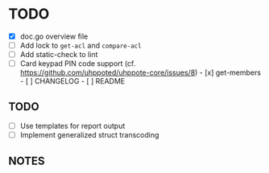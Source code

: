 # TODO

- [x] doc.go overview file
- [ ] Add lock to `get-acl` and `compare-acl`
- [ ] Add static-check to lint
- [ ] Card keypad PIN code support (cf. https://github.com/uhppoted/uhppote-core/issues/8)
      - [x] get-members
      - [ ] CHANGELOG
      - [ ] README

## TODO

- [ ] Use templates for report output
- [ ] Implement generalized struct transcoding

## NOTES
